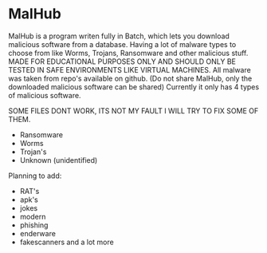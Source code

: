 # MalHub
MalHub is a program writen fully in Batch, which lets you download malicious software from a database. Having a lot of malware types to choose from like Worms, Trojans, Ransomware and other malicious stuff. MADE FOR EDUCATIONAL PURPOSES ONLY AND SHOULD ONLY BE TESTED IN SAFE ENVIRONMENTS LIKE VIRTUAL MACHINES. All malware was taken from repo's available on github. (Do not share MalHub, only the downloaded malicious software can be shared)
Currently it only has 4 types of malicious software.

SOME FILES DONT WORK, ITS NOT MY FAULT I WILL TRY TO FIX SOME OF THEM.
- Ransomware
- Worms
- Trojan's
- Unknown (unidentified)

Planning to add:
- RAT's
- apk's
- jokes
- modern
- phishing
- enderware
- fakescanners
 and a lot more
